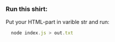 ### Run this shirt:

Put your HTML-part in varible str and run:

```javascript
  node index.js > out.txt
```
